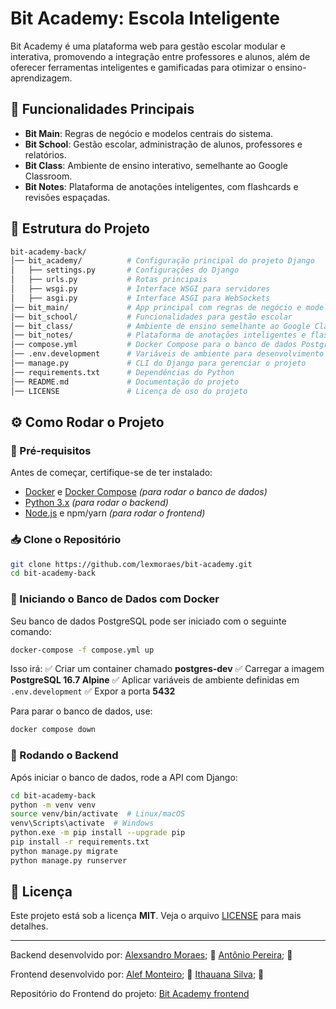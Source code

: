 # Bit Academy: Escola Inteligente

Bit Academy é uma plataforma web para gestão escolar modular e interativa, promovendo a integração entre professores e alunos, além de oferecer ferramentas inteligentes e gamificadas para otimizar o ensino-aprendizagem.

## 🚀 Funcionalidades Principais
- **Bit Main**: Regras de negócio e modelos centrais do sistema.
- **Bit School**: Gestão escolar, administração de alunos, professores e relatórios.
- **Bit Class**: Ambiente de ensino interativo, semelhante ao Google Classroom.
- **Bit Notes**: Plataforma de anotações inteligentes, com flashcards e revisões espaçadas.

## 📂 Estrutura do Projeto  
```bash
bit-academy-back/
│── bit_academy/          # Configuração principal do projeto Django
│   ├── settings.py       # Configurações do Django
│   ├── urls.py           # Rotas principais
│   ├── wsgi.py           # Interface WSGI para servidores
│   ├── asgi.py           # Interface ASGI para WebSockets
│── bit_main/             # App principal com regras de negócio e modelos compartilhados
│── bit_school/           # Funcionalidades para gestão escolar
│── bit_class/            # Ambiente de ensino semelhante ao Google Classroom
│── bit_notes/            # Plataforma de anotações inteligentes e flashcards
│── compose.yml           # Docker Compose para o banco de dados PostgreSQL
│── .env.development      # Variáveis de ambiente para desenvolvimento
│── manage.py             # CLI do Django para gerenciar o projeto
│── requirements.txt      # Dependências do Python
│── README.md             # Documentação do projeto
│── LICENSE               # Licença de uso do projeto
```

## ⚙️ Como Rodar o Projeto  

### 📌 Pré-requisitos  
Antes de começar, certifique-se de ter instalado:
- [Docker](https://www.docker.com/) e [Docker Compose](https://docs.docker.com/compose/) *(para rodar o banco de dados)*
- [Python 3.x](https://www.python.org/) *(para rodar o backend)*
- [Node.js](https://nodejs.org/) e npm/yarn *(para rodar o frontend)*

### 📥 Clone o Repositório  
```bash
git clone https://github.com/lexmoraes/bit-academy.git
cd bit-academy-back
```

### 🐳 Iniciando o Banco de Dados com Docker  
Seu banco de dados PostgreSQL pode ser iniciado com o seguinte comando:  
```bash
docker-compose -f compose.yml up
```
Isso irá:
✅ Criar um container chamado **postgres-dev**
✅ Carregar a imagem **PostgreSQL 16.7 Alpine**
✅ Aplicar variáveis de ambiente definidas em `.env.development`
✅ Expor a porta **5432**

Para parar o banco de dados, use:
```bash
docker compose down
```

### 🚀 Rodando o Backend  
Após iniciar o banco de dados, rode a API com Django:  
```bash
cd bit-academy-back
python -m venv venv
source venv/bin/activate  # Linux/macOS
venv\Scripts\activate  # Windows
python.exe -m pip install --upgrade pip
pip install -r requirements.txt
python manage.py migrate
python manage.py runserver
```

## 📄 Licença  
Este projeto está sob a licença **MIT**. Veja o arquivo [LICENSE](LICENSE) para mais detalhes.

---  
Backend desenvolvido por:
[Alexsandro Moraes](https://github.com/lexmoraes); 🚀
[Antônio Pereira](https://github.com/antonio-pss/); 🚀

Frontend desenvolvido por:
[Alef Monteiro](https://github.com/alef-monteiro); 🚀
[Ithauana Silva](https://github.com/ithauana); 🚀

Repositório do Frontend do projeto:
[Bit Academy frontend](https://github.com/antonio-pss/bit-academy-frontend)